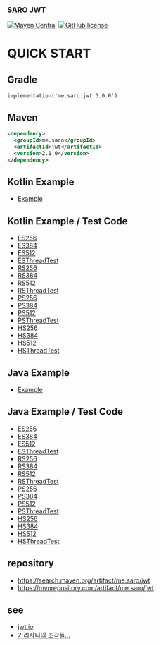 ### SARO JWT
[![Maven Central](https://maven-badges.herokuapp.com/maven-central/me.saro/jwt/badge.svg)](https://maven-badges.herokuapp.com/maven-central/me.saro/jwt)
[![GitHub license](https://img.shields.io/github/license/saro-lab/jwt.svg)](https://github.com/saro-lab/jwt/blob/master/LICENSE)

# QUICK START

## Gradle
```
implementation('me.saro:jwt:3.0.0')
```

## Maven
``` xml
<dependency>
  <groupId>me.saro</groupId>
  <artifactId>jwt</artifactId>
  <version>2.1.0</version>
</dependency>
```

## Kotlin Example
- [Example](https://github.com/saro-lab/jwt/blob/master/src/test/kotlin/me/saro/jwt/kotlin/core/Example.kt)

## Kotlin Example / Test Code
- [ES256](https://github.com/saro-lab/jwt/blob/master/src/test/kotlin/me/saro/jwt/kotlin/alg/Es256.kt)
- [ES384](https://github.com/saro-lab/jwt/blob/master/src/test/kotlin/me/saro/jwt/kotlin/alg/Es384.kt)
- [ES512](https://github.com/saro-lab/jwt/blob/master/src/test/kotlin/me/saro/jwt/kotlin/alg/Es512.kt)
- [ESThreadTest](https://github.com/saro-lab/jwt/blob/master/src/test/kotlin/me/saro/jwt/kotlin/alg/EsThreadTest.kt)
- [RS256](https://github.com/saro-lab/jwt/blob/master/src/test/kotlin/me/saro/jwt/kotlin/alg/Rs256.kt)
- [RS384](https://github.com/saro-lab/jwt/blob/master/src/test/kotlin/me/saro/jwt/kotlin/alg/Rs384.kt)
- [RS512](https://github.com/saro-lab/jwt/blob/master/src/test/kotlin/me/saro/jwt/kotlin/alg/Rs512.kt)
- [RSThreadTest](https://github.com/saro-lab/jwt/blob/master/src/test/kotlin/me/saro/jwt/kotlin/alg/RsThreadTest.kt)
- [PS256](https://github.com/saro-lab/jwt/blob/master/src/test/kotlin/me/saro/jwt/kotlin/alg/Ps256.kt)
- [PS384](https://github.com/saro-lab/jwt/blob/master/src/test/kotlin/me/saro/jwt/kotlin/alg/Ps384.kt)
- [PS512](https://github.com/saro-lab/jwt/blob/master/src/test/kotlin/me/saro/jwt/kotlin/alg/Ps512.kt)
- [PSThreadTest](https://github.com/saro-lab/jwt/blob/master/src/test/kotlin/me/saro/jwt/kotlin/alg/PsThreadTest.kt)
- [HS256](https://github.com/saro-lab/jwt/blob/master/src/test/kotlin/me/saro/jwt/kotlin/alg/Hs256.kt)
- [HS384](https://github.com/saro-lab/jwt/blob/master/src/test/kotlin/me/saro/jwt/kotlin/alg/Hs384.kt)
- [HS512](https://github.com/saro-lab/jwt/blob/master/src/test/kotlin/me/saro/jwt/kotlin/alg/Hs512.kt)
- [HSThreadTest](https://github.com/saro-lab/jwt/blob/master/src/test/kotlin/me/saro/jwt/kotlin/alg/HsThreadTest.kt)

## Java Example
- [Example](https://github.com/saro-lab/jwt/blob/master/src/test/java/me/saro/jwt/java/core/Example.java)

## Java Example / Test Code
- [ES256](https://github.com/saro-lab/jwt/blob/master/src/test/java/me/saro/jwt/java/alg/Es256.java)
- [ES384](https://github.com/saro-lab/jwt/blob/master/src/test/java/me/saro/jwt/java/alg/Es384.java)
- [ES512](https://github.com/saro-lab/jwt/blob/master/src/test/java/me/saro/jwt/java/alg/Es512.java)
- [ESThreadTest](https://github.com/saro-lab/jwt/blob/master/src/test/java/me/saro/jwt/java/alg/EsThreadTest.java)
- [RS256](https://github.com/saro-lab/jwt/blob/master/src/test/java/me/saro/jwt/java/alg/Rs256.java)
- [RS384](https://github.com/saro-lab/jwt/blob/master/src/test/java/me/saro/jwt/java/alg/Rs384.java)
- [RS512](https://github.com/saro-lab/jwt/blob/master/src/test/java/me/saro/jwt/java/alg/Rs512.java)
- [RSThreadTest](https://github.com/saro-lab/jwt/blob/master/src/test/java/me/saro/jwt/java/alg/RsThreadTest.java)
- [PS256](https://github.com/saro-lab/jwt/blob/master/src/test/java/me/saro/jwt/java/alg/Ps256.java)
- [PS384](https://github.com/saro-lab/jwt/blob/master/src/test/java/me/saro/jwt/java/alg/Ps384.java)
- [PS512](https://github.com/saro-lab/jwt/blob/master/src/test/java/me/saro/jwt/java/alg/Ps512.java)
- [PSThreadTest](https://github.com/saro-lab/jwt/blob/master/src/test/java/me/saro/jwt/java/alg/PsThreadTest.java)
- [HS256](https://github.com/saro-lab/jwt/blob/master/src/test/java/me/saro/jwt/java/alg/Hs256.java)
- [HS384](https://github.com/saro-lab/jwt/blob/master/src/test/java/me/saro/jwt/java/alg/Hs384.java)
- [HS512](https://github.com/saro-lab/jwt/blob/master/src/test/java/me/saro/jwt/java/alg/Hs512.java)
- [HSThreadTest](https://github.com/saro-lab/jwt/blob/master/src/test/java/me/saro/jwt/java/alg/HsThreadTest.java)

## repository
- https://search.maven.org/artifact/me.saro/jwt
- https://mvnrepository.com/artifact/me.saro/jwt

## see
- [jwt.io](https://jwt.io)
- [가리사니의 조각들...](https://gs.saro.me)

